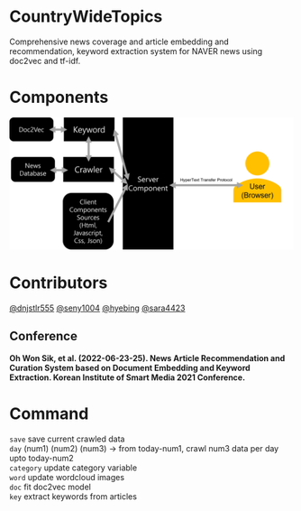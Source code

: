 # CountryWideTopics
Comprehensive news coverage and article embedding and recommendation, keyword extraction system for NAVER news using doc2vec and tf-idf.<br>

# Components
![figure1](https://github.com/dnjstlr555/CountryWideTopics/blob/main/figure1.png?raw=true)<br>

# Contributors
[@dnjstlr555](https://github.com/dnjstlr555) [@seny1004](https://github.com/seny1004) [@hyebing](https://github.com/hyebing) [@sara4423](https://github.com/sara4423)
## Conference
**Oh Won Sik, et al. (2022-06-23-25). News Article Recommendation and Curation System based on Document Embedding and Keyword Extraction. Korean Institute of Smart Media 2021 Conference.**

# Command
`save` save current crawled data<br>
`day` (num1) (num2) (num3) -> from today-num1, crawl num3 data per day upto today-num2<br>
`category` update category variable<br>
`word` update wordcloud images<br>
`doc` fit doc2vec model<br>
`key` extract keywords from articles<br>
